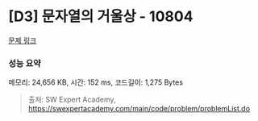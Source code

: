 # [D3] 문자열의 거울상 - 10804 

[문제 링크](https://swexpertacademy.com/main/code/problem/problemDetail.do?contestProbId=AXTC0x16D8EDFASe) 

### 성능 요약

메모리: 24,656 KB, 시간: 152 ms, 코드길이: 1,275 Bytes



> 출처: SW Expert Academy, https://swexpertacademy.com/main/code/problem/problemList.do